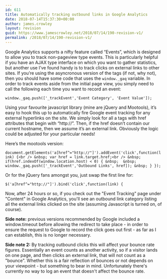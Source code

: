 ```yaml
---
id: 611
title: Automatically tracking outbound links in Google Analytics
date: 2018-07-14T15:37:30+00:00
author: james.crowley
layout: revision
guid: https://www.jamescrowley.net/2018/07/14/190-revision-v1/
permalink: /2018/07/14/190-revision-v1/
---
```

Google Analytics supports a nifty feature called &#8220;Events&#8221;, which is designed to allow you to track non-pageview type events. This is particularly helpful if you have an AJAX type interface on which you want to gather statistics, but another use I&#8217;ve found handy is to track clicks on external links to other sites. If you&#8217;re using the asyncronous version of the tags (if not, why not), then you should have some code that uses the `window._gaq` variable. In order to track events aside from the initial page view, you simply need to call the following each time you want to record an event:

`window._gaq.push(['_trackEvent','Event Category', 'Event Value']);`

Using your favourite javascript library (mine are jQuery and Mootools), it&#8217;s easy to hook this up to automatically fire Google event tracking for any external hyperlinks on the site. We simply look for all a tags with href attributes that begin with &#8220;http://&#8221;. Then, if the href doesn&#8217;t contain our current hostname, then we assume it&#8217;s an external link. Obviously the logic could be adjusted for your particular needs!

Here&#8217;s the mootools version:

`document.getElements('a[href^="http://"]').addEvent('click',function(link) {<br />
 &nbsp; var href = link.target.href;<br />
 &nbsp; if(href.indexOf(window.location.host) < 0) {
 &nbsp;  &nbsp; window._gaq.push(['_trackEvent','Outbound Links', href]);
 &nbsp; }
});
` 

Or for the jQuery fans amongst you, just swap the first line for:

`$('a[href^="http://"]').bind('click',function(link) {`

Now, after 24 hours or so, if you check out the "Event Tracking" page under "Content" in Google Analytics, you'll see an outbound link category listing all the external links clicked on the site (assuming Javascript is turned on, of course).

**Side note:** previous versions recommended by Google included a window.timeout before allowing the redirect to take place - in order to ensure the request to Google to record the click goes out first - as far as I can establish, this is no longer necessary.

**Side note 2:** By tracking outbound clicks this will affect your bounce rate figures. Essentially an event counts as another activity, so if a visitor lands on one page, and then clicks an external link, that will not count as a "bounce". Whether this is a fair reflection of bounces or not depends on your viewpoint - but something to bear in mind. Unfortunately there's currently no way to log an event that doesn't affect the bounce rate.